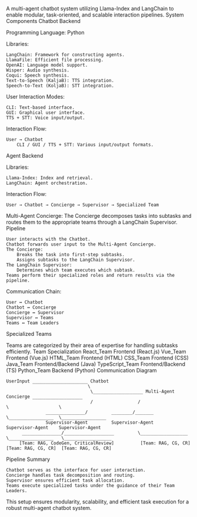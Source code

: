 
A multi-agent chatbot system utilizing Llama-Index and LangChain to enable modular, task-oriented, and scalable interaction pipelines.
System Components
Chatbot Backend

Programming Language: Python

Libraries:

    LangChain: Framework for constructing agents.
    LlamaFile: Efficient file processing.
    OpenAI: Language model support.
    Wisper: Audio synthesis.
    Coqui: Speech synthesis.
    Text-to-Speech (KaljaB): TTS integration.
    Speech-to-Text (KoljaB): STT integration.

User Interaction Modes:

    CLI: Text-based interface.
    GUI: Graphical user interface.
    TTS + STT: Voice input/output.

Interaction Flow:

    User → Chatbot
        CLI / GUI / TTS + STT: Various input/output formats.

Agent Backend

Libraries:

    Llama-Index: Index and retrieval.
    LangChain: Agent orchestration.

Interaction Flow:

    User → Chatbot → Concierge → Supervisor → Specialized Team

Multi-Agent Concierge: The Concierge decomposes tasks into subtasks and routes them to the appropriate teams through a LangChain Supervisor.
Pipeline

    User interacts with the Chatbot.
    Chatbot forwards user input to the Multi-Agent Concierge.
    The Concierge:
        Breaks the task into first-step subtasks.
        Assigns subtasks to the LangChain Supervisor.
    The LangChain Supervisor:
        Determines which team executes which subtask.
    Teams perform their specialized roles and return results via the pipeline.

Communication Chain:

    User ↔ Chatbot
    Chatbot ↔ Concierge
    Concierge ↔ Supervisor
    Supervisor ↔ Teams
    Teams ↔ Team Leaders

Specialized Teams

Teams are categorized by their area of expertise for handling subtasks efficiently.
Team	Specialization
React_Team	Frontend (React.js)
Vue_Team	Frontend (Vue.js)
HTML_Team	Frontend (HTML)
CSS_Team	Frontend (CSS)
Java_Team	Frontend/Backend (Java)
TypeScript_Team	Frontend/Backend (TS)
Python_Team	Backend (Python)
Communication Diagram

```text
UserInput _____________________ Chatbot
                               \
                                \___________________ Multi-Agent Concierge ___________________
                                /                 /                        \                   \
               _______________/         ________/_______                     \_________________  \_________________
               Supervisor-Agent         Supervisor-Agent                       Supervisor-Agent    Supervisor-Agent     
      _______________/___________________         \__________________           \_________________   \__________________
     [Team: RAG, CodeGen, CriticalReview]          [Team: RAG, CG, CR]           [Team: RAG, CG, CR]  [Team: RAG, CG, CR]
```

Pipeline Summary

    Chatbot serves as the interface for user interaction.
    Concierge handles task decomposition and routing.
    Supervisor ensures efficient task allocation.
    Teams execute specialized tasks under the guidance of their Team Leaders.

This setup ensures modularity, scalability, and efficient task execution for a robust multi-agent chatbot system.


